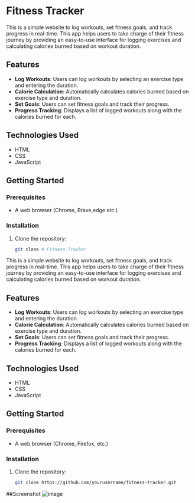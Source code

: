# Fitness Tracker

This is a simple website to log workouts, set fitness goals, and track progress in real-time. This app helps users to take charge of their fitness journey by providing an easy-to-use interface for logging exercises and calculating calories burned based on workout duration.

## Features

- **Log Workouts**: Users can log workouts by selecting an exercise type and entering the duration.
- **Calorie Calculation**: Automatically calculates calories burned based on exercise type and duration.
- **Set Goals**: Users can set fitness goals and track their progress.
- **Progress Tracking**: Displays a list of logged workouts along with the calories burned for each.

## Technologies Used

- HTML
- CSS
- JavaScript

## Getting Started

### Prerequisites

- A web browser (Chrome, Brave,edge etc.)

### Installation

1. Clone the repository:
   ```bash
   git clone # Fitness Tracker

This is a simple website to log workouts, set fitness goals, and track progress in real-time. This app helps users to take charge of their fitness journey by providing an easy-to-use interface for logging exercises and calculating calories burned based on workout duration.

## Features

- **Log Workouts**: Users can log workouts by selecting an exercise type and entering the duration.
- **Calorie Calculation**: Automatically calculates calories burned based on exercise type and duration.
- **Set Goals**: Users can set fitness goals and track their progress.
- **Progress Tracking**: Displays a list of logged workouts along with the calories burned for each.

## Technologies Used

- HTML
- CSS
- JavaScript

## Getting Started

### Prerequisites

- A web browser (Chrome, Firefox, etc.)

### Installation

1. Clone the repository:
   ```bash
   git clone https://github.com/yourusername/fitness-tracker.git
##Screenshot
![image](https://github.com/user-attachments/assets/f9f5c399-ffd6-4163-802a-983c4b63145a)

